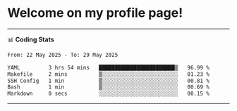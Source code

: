 # Welcome on my profile page!
<!-- print(("dralla"[::-1]+"s").capitalize()) -->

<!-- ---
👨🏻‍💻 **Busy With**
* Learning new Skills.
* Building small Projects.
* Being helpful. -->

---
📊 **Coding Stats**
<!--START_SECTION:waka-->

```txt
From: 22 May 2025 - To: 29 May 2025

YAML         3 hrs 54 mins   ████████████████████████▒   96.99 %
Makefile     2 mins          ▒░░░░░░░░░░░░░░░░░░░░░░░░   01.23 %
SSH Config   1 min           ▒░░░░░░░░░░░░░░░░░░░░░░░░   00.81 %
Bash         1 min           ▒░░░░░░░░░░░░░░░░░░░░░░░░   00.69 %
Markdown     0 secs          ░░░░░░░░░░░░░░░░░░░░░░░░░   00.15 %
```

<!--END_SECTION:waka-->
---
